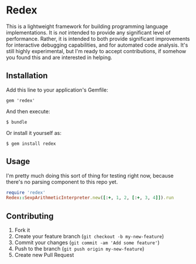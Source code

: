 # Redex

This is a lightweight framework for building programming language implementations. It is *not* intended to provide any significant level of performance. Rather, it is intended to both provide significant improvements for interactive debugging capabilities, and for automated code analysis. It's still highly experimental, but I'm ready to accept contributions, if somehow you found this and are interested in helping.

## Installation

Add this line to your application's Gemfile:

    gem 'redex'

And then execute:

    $ bundle

Or install it yourself as:

    $ gem install redex

## Usage

I'm pretty much doing this sort of thing for testing right now, because there's no parsing component to this repo yet.
```ruby
require 'redex'
Redex::SexpArithmeticInterpreter.new([:+, 1, 2, [:+, 3, 4]]).run
```

## Contributing

1. Fork it
2. Create your feature branch (`git checkout -b my-new-feature`)
3. Commit your changes (`git commit -am 'Add some feature'`)
4. Push to the branch (`git push origin my-new-feature`)
5. Create new Pull Request
